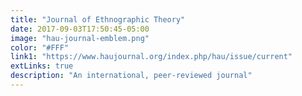 ```yaml
---
title: "Journal of Ethnographic Theory"
date: 2017-09-03T17:50:45-05:00
image: "hau-journal-emblem.png"
color: "#FFF"
link1: "https://www.haujournal.org/index.php/hau/issue/current"
extLinks: true
description: "An international, peer-reviewed journal"
---
```

